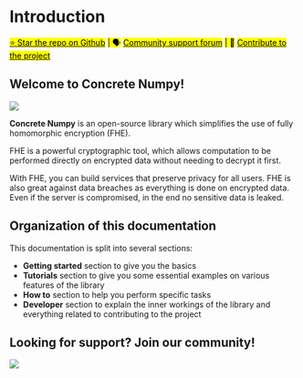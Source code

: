 # Introduction

[<mark style="background-color:yellow;">⭐️ Star the repo on Github</mark>](https://github.com/zama-ai/concrete-numpy) <mark style="background-color:yellow;">| 🗣</mark> [<mark style="background-color:yellow;">Community support forum</mark>](https://community.zama.ai/c/concrete-numpy) <mark style="background-color:yellow;">| 📁</mark> [<mark style="background-color:yellow;">Contribute to the project</mark>](dev/contributing.md)

## Welcome to Concrete Numpy!

![](\_static/zama\_home\_docs.jpeg)

**Concrete Numpy** is an open-source library which simplifies the use of fully homomorphic encryption (FHE).

FHE is a powerful cryptographic tool, which allows computation to be performed directly on encrypted data without needing to decrypt it first.

With FHE, you can build services that preserve privacy for all users. FHE is also great against data breaches as everything is done on encrypted data. Even if the server is compromised, in the end no sensitive data is leaked.

## Organization of this documentation

This documentation is split into several sections:

* **Getting started** section to give you the basics
* **Tutorials** section to give you some essential examples on various features of the library
* **How to** section to help you perform specific tasks
* **Developer** section to explain the inner workings of the library and everything related to contributing to the project

## Looking for support? Join our community!

![](\_static/zama\_support\_docs.jpeg)
